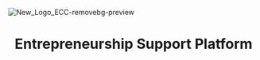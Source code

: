 ![New_Logo_ECC-removebg-preview](https://github.com/user-attachments/assets/42cfadb2-f240-4f20-a109-d925840240cc)

<div style="text-align: center;">
    <h1>Entrepreneurship Support Platform</h1>
</div>
